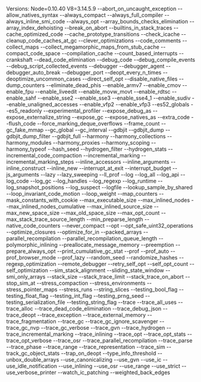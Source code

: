 Versions: Node=0.10.40 V8=3.14.5.9
--abort_on_uncaught_exception
--allow_natives_syntax
--always_compact
--always_full_compiler
--always_inline_smi_code
--always_opt
--array_bounds_checks_elimination
--array_index_dehoisting
--break_on_abort
--builtins_in_stack_traces
--cache_optimized_code
--cache_prototype_transitions
--check_icache
--cleanup_code_caches_at_gc
--clever_optimizations
--code_comments
--collect_maps
--collect_megamorphic_maps_from_stub_cache
--compact_code_space
--compilation_cache
--count_based_interrupts
--crankshaft
--dead_code_elimination
--debug_code
--debug_compile_events
--debug_script_collected_events
--debugger
--debugger_agent
--debugger_auto_break
--debugger_port
--deopt_every_n_times
--deoptimize_uncommon_cases
--direct_self_opt
--disable_native_files
--dump_counters
--eliminate_dead_phis
--enable_armv7
--enable_cmov
--enable_fpu
--enable_liveedit
--enable_movw_movt
--enable_rdtsc
--enable_sahf
--enable_sse2
--enable_sse3
--enable_sse4_1
--enable_sudiv
--enable_unaligned_accesses
--enable_vfp2
--enable_vfp3
--es52_globals
--es5_readonly
--experimental_profiler
--expose_debug_as
--expose_externalize_string
--expose_gc
--expose_natives_as
--extra_code
--flush_code
--force_marking_deque_overflows
--frame_count
--gc_fake_mmap
--gc_global
--gc_interval
--gdbjit
--gdbjit_dump
--gdbjit_dump_filter
--gdbjit_full
--harmony
--harmony_collections
--harmony_modules
--harmony_proxies
--harmony_scoping
--harmony_typeof
--hash_seed
--hydrogen_filter
--hydrogen_stats
--incremental_code_compaction
--incremental_marking
--incremental_marking_steps
--inline_accessors
--inline_arguments
--inline_construct
--inline_new
--interrupt_at_exit
--interrupt_budget
--js_arguments
--lazy
--lazy_sweeping
--ll_prof
--log
--log_all
--log_api
--log_code
--log_gc
--log_handles
--log_regexp
--log_runtime
--log_snapshot_positions
--log_suspect
--logfile
--lookup_sample_by_shared
--loop_invariant_code_motion
--loop_weight
--map_counters
--mask_constants_with_cookie
--max_executable_size
--max_inlined_nodes
--max_inlined_nodes_cumulative
--max_inlined_source_size
--max_new_space_size
--max_old_space_size
--max_opt_count
--max_stack_trace_source_length
--min_preparse_length
--native_code_counters
--never_compact
--opt
--opt_safe_uint32_operations
--optimize_closures
--optimize_for_in
--packed_arrays
--parallel_recompilation
--parallel_recompilation_queue_length
--polymorphic_inlining
--preallocate_message_memory
--preemption
--prepare_always_opt
--print_cumulative_gc_stat
--prof
--prof_auto
--prof_browser_mode
--prof_lazy
--random_seed
--randomize_hashes
--regexp_optimization
--remote_debugger
--retry_self_opt
--self_opt_count
--self_optimization
--sim_stack_alignment
--sliding_state_window
--smi_only_arrays
--stack_size
--stack_trace_limit
--stack_trace_on_abort
--stop_sim_at
--stress_compaction
--stress_environments
--stress_pointer_maps
--stress_runs
--string_slices
--testing_bool_flag
--testing_float_flag
--testing_int_flag
--testing_prng_seed
--testing_serialization_file
--testing_string_flag
--trace
--trace_all_uses
--trace_alloc
--trace_dead_code_elimination
--trace_debug_json
--trace_deopt
--trace_exception
--trace_external_memory
--trace_fragmentation
--trace_gc
--trace_gc_ignore_scavenger
--trace_gc_nvp
--trace_gc_verbose
--trace_gvn
--trace_hydrogen
--trace_incremental_marking
--trace_inlining
--trace_opt
--trace_opt_stats
--trace_opt_verbose
--trace_osr
--trace_parallel_recompilation
--trace_parse
--trace_phase
--trace_range
--trace_representation
--trace_sim
--track_gc_object_stats
--trap_on_deopt
--type_info_threshold
--unbox_double_arrays
--use_canonicalizing
--use_gvn
--use_ic
--use_idle_notification
--use_inlining
--use_osr
--use_range
--use_strict
--use_verbose_printer
--watch_ic_patching
--weighted_back_edges
